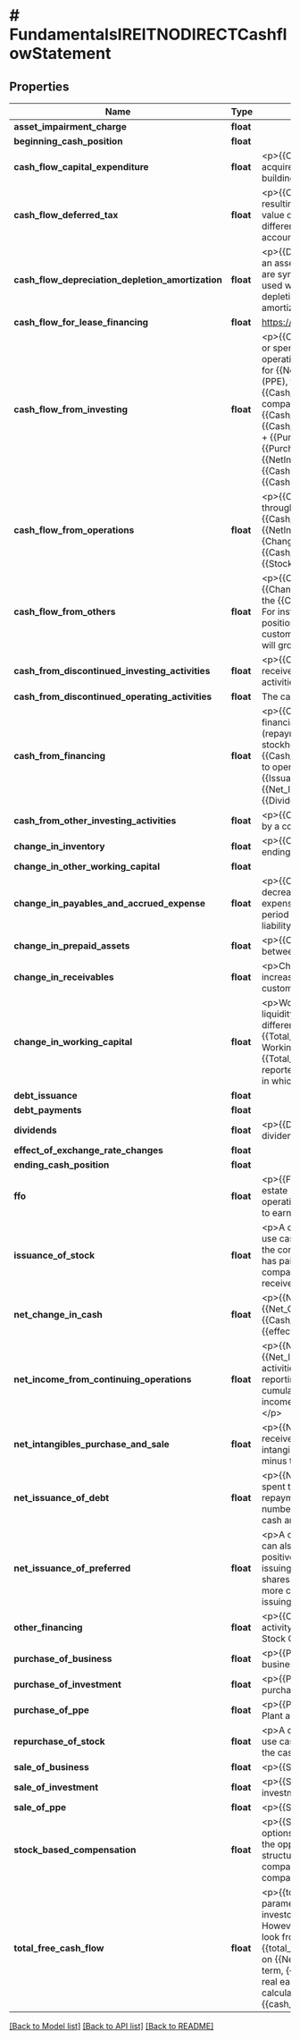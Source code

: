 # # FundamentalsIREITNODIRECTCashflowStatement

## Properties

Name | Type | Description | Notes
------------ | ------------- | ------------- | -------------
**asset_impairment_charge** | **float** |  | [optional]
**beginning_cash_position** | **float** |  | [optional]
**cash_flow_capital_expenditure** | **float** | &lt;p&gt;{{Cash_Flow_CPEX}} refers to the funds spent for a company to acquire or upgrade physical assets such as property, industrial buildings or equipment.&lt;/p&gt; | [optional]
**cash_flow_deferred_tax** | **float** | &lt;p&gt;{{CF_DeferredTax}} represents future tax liability or asset, resulting from temporary differences between book (accounting) value of assets and liabilities, and their tax value. This arises due to differences between financial accounting for shareholders and tax accounting.&lt;/p&gt; | [optional]
**cash_flow_depreciation_depletion_amortization** | **float** | &lt;p&gt;{{DDA}} is a present expense that accounts for the past cost of an asset that is now providing benefits. Depletion and amortization are synonyms for depreciation. Generally: The term depreciation is used when discussing man made tangible assets. The term depletion is used when discussing natural tangible assets. The term amortization is used when discussing intangible assets&lt;/p&gt; | [optional]
**cash_flow_for_lease_financing** | **float** | https://www.gurufocus.com/glossary/cash_flow_for_lease_financing | [optional]
**cash_flow_from_investing** | **float** | &lt;p&gt;{{Cash_Flow_from_Investing}} covers the cash a company gains or spends from investment activities in financial market and operating subsidiaries. It also includes the cash the company used for {{Net_PPE}}(PPE). If a company spends cash on {{Net_PPE}} (PPE), this will reduce their cash position. This is called {{Cash_Flow_CPEX}} (CPEX). Likewise, if a company buys another company for cash, this will reduce their cash position. &lt;br&gt;{{Cash_Flow_from_Investing}} is calculated as {{Cash_Flow_from_Investing}} &#x3D; {{PurchaseOfPPE}} + {{SaleOfPPE}} + {{PurchaseOfBusiness}} + {{SaleOfBusiness}} + {{PurchaseOfInvestment}} + {{SaleOfInvestment}} + {{NetIntangiblesPurchaseAndSale}} + {{CashFromDiscontinuedInvestingActivities}} + {{CashFromOtherInvestingActivities}}&lt;/p&gt; | [optional]
**cash_flow_from_operations** | **float** | &lt;p&gt;{{Cash_Flow_from_Operations}} refers to the cash brought in through a company&#39;s sales. &lt;br&gt;Therefore, {{Cash_Flow_from_Operations}} &#x3D; {{NetIncomeFromContinuingOperations}} + {{CF_DDA}} + {ChangeInWorkingCapital}} + Deferred Tax + {{Cash_Flow_from_Disc_Op}} + {{AssetImpairmentCharge}} + {{StockBasedCompensation}} + {{Cash_Flow_from_Others}}&lt;/p&gt; | [optional]
**cash_flow_from_others** | **float** | &lt;p&gt;{{Cash_Flow_from_Others}} may include {{ChangeInWorkingCapital}}. These are cash differences caused by the {{ChangeInInventory}}, {{AccountsPayable}}, {{Accts_Rec}} etc. For instance, if a company pays its suppliers slower, its cash position will build up faster. If a company receives payments from its customers slower, its {{Accts_Rec}} will rise, and its cash position will grow more slowly (or even shrink).&lt;/p&gt; | [optional]
**cash_from_discontinued_investing_activities** | **float** | &lt;p&gt;{{CashFromDiscontinuedInvestingActivities}} means the cash received by a company that comes from the discontinued investing activities.&lt;/p&gt; | [optional]
**cash_from_discontinued_operating_activities** | **float** | The cash generated from discontinued operations | [optional]
**cash_from_financing** | **float** | &lt;p&gt;{{Cash_from_Financing}} is the cash generated/spent from financial activities such as share issuance (buy back), debt issuance (repayment), and dividends paid to preferred and common stockholders. In the calculation of {{total_freecashflow}}, {{Cash_from_Financing}} is not calculated because it is not related to operating activities. &lt;br&gt;{{Cash_from_Financing}} &#x3D; {{Issuance_of_Stock}} + {{Repurchase_of_Stock}} + {{Net_Issuance_of_Debt}} + {{Net_Issuance_of_preferred}} + {{Dividends}} + Other Financing&lt;/p&gt; | [optional]
**cash_from_other_investing_activities** | **float** | &lt;p&gt;{{CashFromOtherInvestingActivities}} means the cash received by a company that comes from other investing activities.&lt;/p&gt; | [optional]
**change_in_inventory** | **float** | &lt;p&gt;{{ChangeInInventory}} is the difference between last period&#39;s ending inventory and the current period&#39;s ending inventory.&lt;/p&gt; | [optional]
**change_in_other_working_capital** | **float** |  | [optional]
**change_in_payables_and_accrued_expense** | **float** | &lt;p&gt;{{ChangeInPayablesAndAccruedExpense}} is the increase or decrease between periods of the {{Accts_Payable}}. Accrued expenses represent expenses incurred at the end of the reporting period but not yet paid; also called accrued liabilities. The accrued liability is shown under Liabilities section in the balance sheet.&lt;/p&gt; | [optional]
**change_in_prepaid_assets** | **float** | &lt;p&gt;{{ChangeInPrepaidAssets}} is any increase or decrease between periods of the prepaid assets.&lt;/p&gt; | [optional]
**change_in_receivables** | **float** | &lt;p&gt;Change In {{Accts_Rec}} relative to the previous period. It is any increase or decrease in the cash a company is owed by its customers.&lt;/p&gt; | [optional]
**change_in_working_capital** | **float** | &lt;p&gt;Working Capital is a measure of a company&#39;s short term liquidity or its ability to cover short term liabilities. It is defined as the difference between a company&#39;s {{Total_Current_Assets}} and {{Total_Current_Liabilities}}. &lt;br&gt;Working Capital is calculated as: Working Capital &#x3D; {{Total_Current_Assets}} - {{Total_Current_Liabilities}} &lt;br&gt;{{ChangeInWorkingCapital}} is reported in the cash flow statement since it is one of the major ways in which {{Net_Income}} can differ from operating cash flow.&lt;/p&gt; | [optional]
**debt_issuance** | **float** |  | [optional]
**debt_payments** | **float** |  | [optional]
**dividends** | **float** | &lt;p&gt;{{Dividends}} refers to the payment of cash to shareholders as dividends when the company generates income.&lt;/p&gt; | [optional]
**effect_of_exchange_rate_changes** | **float** |  | [optional]
**ending_cash_position** | **float** |  | [optional]
**ffo** | **float** | &lt;p&gt;{{FFO}} (Funds from operations) refers to the figure used by real estate investment trusts (REITs) to define the cash flow from their operations. It is calculated by adding depreciation and amortization to earnings, subtracting any gains on sales.&lt;/p&gt; | [optional]
**issuance_of_stock** | **float** | &lt;p&gt;A company may raise cash from issuing new shares. It can also use cash to buy back shares. If this number is positive, it means that the company has received more cash from issuing shares than it has paid to buy back shares. If this number is negative, it means that company has paid more cash to buy back shares than it has received for issuing shares.&lt;/p&gt; | [optional]
**net_change_in_cash** | **float** | &lt;p&gt;{{Net_Change_in_Cash}} is calculated as {{Net_Change_in_Cash}} &#x3D; {{Cash_Flow_from_Operations}} + {{Cash_Flow_from_Investing}} + {{Cash_from_Financing}} + {{effect_of_exchange_rate_changes}}&lt;/p&gt; | [optional]
**net_income_from_continuing_operations** | **float** | &lt;p&gt;{{NetIncomeFromContinuingOperations}} indicates the {{Net_Income}} that a firm brings in from ongoing business activities. These activities are expected to continue into the next reporting period. It excludes extraordinary items, income from the cumulative effects of accounting changes, non-recurring items, income from tax loss carry forward, and {{IS_preferred_dividends}}.&lt;/p&gt; | [optional]
**net_intangibles_purchase_and_sale** | **float** | &lt;p&gt;{{NetIntangiblesPurchaseAndSale}} means the net cash inflow received by a company that comes from the purchase and sale of intangibles. It equals the cash received from sale of intangibles minus the cash spent on purchasing intangibles.&lt;/p&gt; | [optional]
**net_issuance_of_debt** | **float** | &lt;p&gt;{{Net_Issuance_of_Debt}} is the cash a company received or spent through debt related activities such as debt issuance or debt repayment. If a company pays down its debt during the period, this number will be negative. If a company issued more debt, it receives cash and this number is positive.&lt;/p&gt; | [optional]
**net_issuance_of_preferred** | **float** | &lt;p&gt;A company may raise cash from issuing new preferred shares. It can also use cash to buy back preferred shares. If this number is positive, it means that the company has received more cash from issuing preferred shares than it has paid to buy back preferred shares. If this number is negative, it means that company has paid more cash to buy back preferred shares than it has received for issuing preferred shares.&lt;/p&gt; | [optional]
**other_financing** | **float** | &lt;p&gt;{{Other_Financing}} represents other {{Cash_from_Financing}} activity that not otherwise classified, which includes: Proceeds From Stock Option Exercised, Other Financing Charges.&lt;/p&gt; | [optional]
**purchase_of_business** | **float** | &lt;p&gt;{{PurchaseOfBusiness}} is the amount used to purchase business.&lt;/p&gt; | [optional]
**purchase_of_investment** | **float** | &lt;p&gt;{{PurchaseOfInvestment}} represents cash outflow on the purchase of investments in securities.&lt;/p&gt; | [optional]
**purchase_of_ppe** | **float** | &lt;p&gt;{{PurchaseOfPPE}} is the amount used to purchase Property, Plant and Equipment.&lt;/p&gt; | [optional]
**repurchase_of_stock** | **float** | &lt;p&gt;A company may raise cash from issuing new shares. It can also use cash to buy back shares. {{Repurchase_of_Stock}} represents the cash outflow to reacquire common stock during the period.&lt;/p&gt; | [optional]
**sale_of_business** | **float** | &lt;p&gt;{{SaleOfBusiness}} is the amount earned to sell business.&lt;/p&gt; | [optional]
**sale_of_investment** | **float** | &lt;p&gt;{{SaleOfInvestment}} represents cash inflow on the sale of investments in securities.&lt;/p&gt; | [optional]
**sale_of_ppe** | **float** | &lt;p&gt;{{SaleOfPPE}} is the amount earned to sell {{Net_PPE}}. &lt;/p&gt; | [optional]
**stock_based_compensation** | **float** | &lt;p&gt;{{StockBasedCompensation}} is a way corporations use stock options to reward employees. It provides executives and employees the opportunity to share in the growth of the company and, if structured properly, can align their interests with the interests of the company&#39;s shareholders and investors, without burning the company&#39;s cash on hand.&lt;/p&gt; | [optional]
**total_free_cash_flow** | **float** | &lt;p&gt;{{total_freecashflow}} is considered one of the most important parameters to measure a company&#39;s earnings power by value investors because it is not subject to estimates of {{DDA}} (DDA). However, when we look at the {{total_freecashflow}}, we should look from a long term perspective, because any year&#39;s {{total_freecashflow}} can be drastically affected by the spending on {{Net_PPE}} (PPE) of the business in that year. Over the long term, {{total_freecashflow}} should give pretty good picture on the real earnings power of the company. &lt;br&gt;{{total_freecashflow}} is calculated as {{total_freecashflow}} &#x3D; {{cash_Flow_from_Operations}} + {{Cash_Flow_CPEX}}&lt;/p&gt; | [optional]

[[Back to Model list]](../../README.md#models) [[Back to API list]](../../README.md#endpoints) [[Back to README]](../../README.md)
